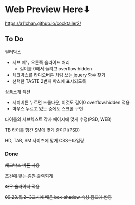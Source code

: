 # Web Preview Here⬇

https://a11chan.github.io/cocktailer2/



## To Do
필터박스
- 서브 메뉴 오른쪽 슬라이드 처리
    - 길이를 0에서 늘리고 overflow:hidden
- 체크박스를 라디오버튼 처럼 쓰는  jquery 함수 찾기
- 선택한 TASTE 2번째 박스에 표시되도록


상품소개 섹션
- 서치버튼 누르면 드롭다운, 이것도 길이0 overflow:hidden 적용
- 마우스 누르고 있는 중에도 스크롤 구현


타이틀의 서브텍스트 각자 페이지에 맞게 수정(PSD, WEB)

TB 타이틀 행간 SM에 맞게 줄이기(PSD)

HD, TAB, SM 사이즈에 맞게 CSS스타일링


### Done
~~체크박스 버튼 사용~~

~~조건에 맞는 럼만 출력되게~~

~~좌우 슬라이더 적용~~

~~09.23.목.2~3교시에 배운 box-shadow 속성 팀프에 반영~~